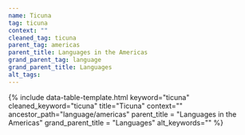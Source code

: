 ```yaml
---
name: Ticuna
tag: ticuna
context: ""
cleaned_tag: ticuna
parent_tag: americas
parent_title: Languages in the Americas
grand_parent_tag: language
grand_parent_title: Languages
alt_tags: 
---
```


{% include data-table-template.html 
  keyword="ticuna" 
  cleaned_keyword="ticuna" 
  title="Ticuna"
  context=""
  ancestor_path="language/americas" 
  parent_title = "Languages in the Americas"
  grand_parent_title = "Languages"
  alt_keywords=""
%}

